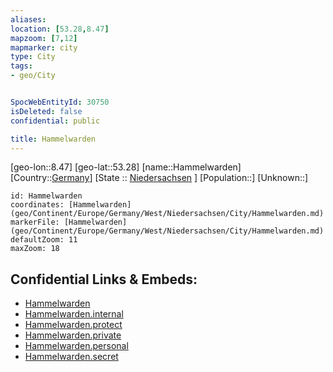 ```yaml
---
aliases: 
location: [53.28,8.47]
mapzoom: [7,12] 
mapmarker: city 
type: City
tags:
- geo/City


SpocWebEntityId: 30750
isDeleted: false
confidential: public

title: Hammelwarden
---
```

[geo-lon::8.47]
[geo-lat::53.28]
[name::Hammelwarden]
[Country::[Germany](geo/Continent/Europe/Germany.md)]
[State :: [Niedersachsen](geo/Continent/Europe/Germany/West/Niedersachsen.md) ]
[Population::]
[Unknown::]


```leaflet
id: Hammelwarden
coordinates: [Hammelwarden](geo/Continent/Europe/Germany/West/Niedersachsen/City/Hammelwarden.md)
markerFile: [Hammelwarden](geo/Continent/Europe/Germany/West/Niedersachsen/City/Hammelwarden.md)
defaultZoom: 11 
maxZoom: 18
```


## Confidential Links & Embeds: 
- [Hammelwarden](../../../../../../../../_public/geo/Continent/Europe/Germany/West/Niedersachsen/City/Hammelwarden.md) 
- [Hammelwarden.internal](../../../../../../../../_internal/geo/Continent/Europe/Germany/West/Niedersachsen/City/Hammelwarden.internal.md) 
- [Hammelwarden.protect](../../../../../../../../_protect/geo/Continent/Europe/Germany/West/Niedersachsen/City/Hammelwarden.protect.md) 
- [Hammelwarden.private](../../../../../../../../_private/geo/Continent/Europe/Germany/West/Niedersachsen/City/Hammelwarden.private.md) 
- [Hammelwarden.personal](../../../../../../../../_personal/geo/Continent/Europe/Germany/West/Niedersachsen/City/Hammelwarden.personal.md) 
- [Hammelwarden.secret](../../../../../../../../_secret/geo/Continent/Europe/Germany/West/Niedersachsen/City/Hammelwarden.secret.md) 
